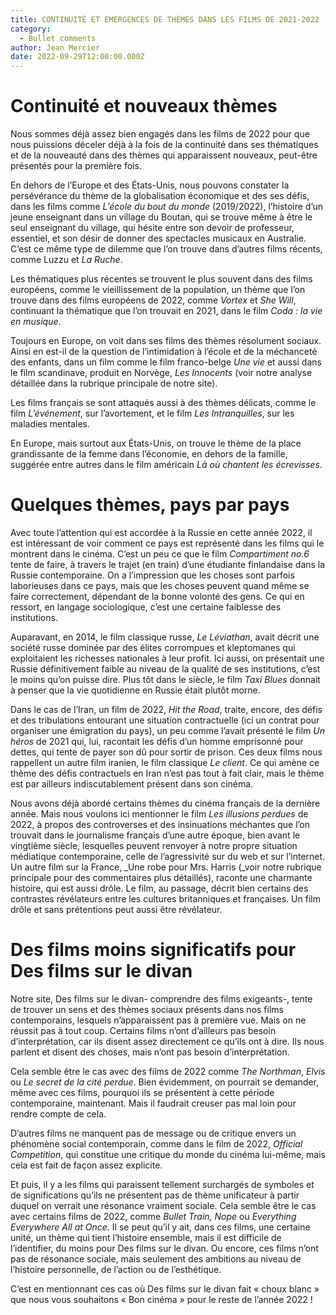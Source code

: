 ```yaml
---
title: CONTINUITÉ ET EMERGENCES DE THÈMES DANS LES FILMS DE 2021-2022
category:
  - Bullet comments
author: Jean Mercier
date: 2022-09-29T12:00:00.000Z
---
```

# Continuité et nouveaux thèmes

Nous sommes déjà assez bien engagés dans les films de 2022 pour que nous puissions déceler déjà à la fois de la continuité dans ses thématiques et de la nouveauté dans des thèmes qui apparaissent nouveaux, peut-être présentés pour la première fois.

En dehors de l’Europe et des États-Unis, nous pouvons constater la persévérance du thème de la globalisation économique et des ses défis, dans les films comme _L’école du bout du monde_ (2019/2022), l’histoire d’un jeune enseignant dans un village du Boutan, qui se trouve même à être le seul enseignant du village, qui hésite entre son devoir de professeur, essentiel, et son désir de donner des spectacles musicaux en Australie. C’est ce même type de dilemme que l’on trouve dans d’autres films récents, comme Luzzu et _La Ruche_.

Les thématiques plus récentes se trouvent le plus souvent dans des films européens, comme le vieillissement de la population, un thème que l’on trouve dans des films européens de 2022, comme _Vortex_ et _She Will_, continuant la thématique que l’on trouvait en 2021, dans le film _Coda : la vie en musique_.

Toujours en Europe, on voit dans ses films des thèmes résolument sociaux. Ainsi en est-il de la question de l’intimidation à l’école et de la méchanceté des enfants, dans un film comme le film franco-belge _Une vie_ et aussi dans le film scandinave, produit en Norvège, _Les Innocents_ (voir notre analyse détaillée dans la rubrique principale de notre site).

Les films français se sont attaqués aussi à des thèmes délicats, comme le film _L’événement_, sur l’avortement, et le film _Les Intranquilles_, sur les maladies mentales.

En Europe, mais surtout aux États-Unis, on trouve le thème de la place grandissante de la femme dans l’économie, en dehors de la famille, suggérée entre autres dans le film américain _Là où_ _chantent les écrevisses_.

  

# Quelques thèmes, pays par pays

Avec toute l’attention qui est accordée à la Russie en cette année 2022, il est intéressant de voir comment ce pays est représenté dans les films qui le montrent dans le cinéma. C’est un peu ce que le film _Compartiment no.6_ tente de faire, à travers le trajet (en train) d’une étudiante finlandaise dans la Russie contemporaine. On a l’impression que les choses sont parfois laborieuses dans ce pays, mais que les choses peuvent quand même se faire correctement, dépendant de la bonne volonté des gens. Ce qui en ressort, en langage sociologique, c’est une certaine faiblesse des institutions.

Auparavant, en 2014, le film classique russe, _Le Léviathan_, avait décrit une société russe dominée par des élites corrompues et kleptomanes qui exploitaient les richesses nationales à leur profit. Ici aussi, on présentait une Russie définitivement faible au niveau de la qualité de ses institutions, c’est le moins qu’on puisse dire. Plus tôt dans le siècle, le film _Taxi Blues_ donnait à penser que la vie quotidienne en Russie était plutôt morne.

Dans le cas de l’Iran, un film de 2022, _Hit the Road_, traite, encore, des défis et des tribulations entourant une situation contractuelle (ici un contrat pour organiser une émigration du pays), un peu comme l’avait présenté le film _Un héros_ de 2021 qui, lui, racontait les défis d’un homme emprisonné pour dettes, qui tente de payer son dû pour sortir de prison. Ces deux films nous rappellent un autre film iranien, le film classique _Le client_. Ce qui amène ce thème des défis contractuels en Iran n’est pas tout à fait clair, mais le thème est par ailleurs indiscutablement présent dans son cinéma.

Nous avons déjà abordé certains thèmes du cinéma français de la dernière année. Mais nous voulons ici mentionner le film _Les illusions perdues_ de 2022, à propos des controverses et des insinuations méchantes que l’on trouvait dans le journalisme français d’une autre époque, bien avant le vingtième siècle, lesquelles peuvent renvoyer à notre propre situation médiatique contemporaine, celle de l’agressivité sur du web et sur l’internet. Un autre film sur la France, _Une robe pour Mrs. Harris (_voir notre rubrique principale pour des commentaires plus détaillés), raconte une charmante histoire, qui est aussi drôle. Le film, au passage, décrit bien certains des contrastes révélateurs entre les cultures britanniques et françaises. Un film drôle et sans prétentions peut aussi être révélateur.

  

# Des films moins significatifs pour Des films sur le divan

Notre site, Des films sur le divan- comprendre des films exigeants-, tente de trouver un sens et des thèmes sociaux présents dans nos films contemporains, lesquels n’apparaissent pas à première vue. Mais on ne réussit pas à tout coup. Certains films n’ont d’ailleurs pas besoin d’interprétation, car ils disent assez directement ce qu’ils ont à dire. Ils nous parlent et disent des choses, mais n’ont pas besoin d’interprétation.

Cela semble être le cas avec des films de 2022 comme _The_ _Northman_, _Elvis_ ou _Le secret de la cité perdue_. Bien évidemment, on pourrait se demander, même avec ces films, pourquoi ils se présentent à cette période contemporaine, maintenant. Mais il faudrait creuser pas mal loin pour rendre compte de cela.

D’autres films ne manquent pas de message ou de critique envers un phénomène social contemporain, comme dans le film de 2022, _Official Competition_, qui constitue une critique du monde du cinéma lui-même, mais cela est fait de façon assez explicite.

Et puis, il y a les films qui paraissent tellement surchargés de symboles et de significations qu’ils ne présentent pas de thème unificateur à partir duquel on verrait une résonance vraiment sociale. Cela semble être le cas avec certains films de 2022, comme _Bullet Train, Nope_ ou _Everything Everywhere All at Once_. Il se peut qu’il y ait, dans ces films, une certaine unité, un thème qui tient l’histoire ensemble, mais il est difficile de l’identifier, du moins pour Des films sur le divan. Ou encore, ces films n’ont pas de résonance sociale, mais seulement des ambitions au niveau de l’histoire personnelle, de l’action ou de l’esthétique.

C’est en mentionnant ces cas où Des films sur le divan fait « choux blanc » que nous vous souhaitons « Bon cinéma » pour le reste de l’année 2022 !